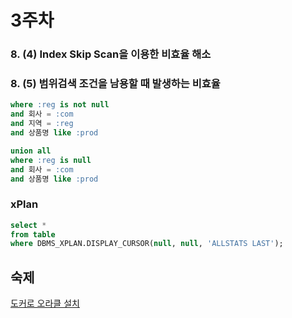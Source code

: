 # 3주차

### 8. (4) Index Skip Scan을 이용한 비효율 해소

### 8. (5) 범위검색 조건을 남용할 때 발생하는 비효율

```sql
where :reg is not null
and 회사 = :com
and 지역 = :reg
and 상품명 like :prod

union all
where :reg is null
and 회사 = :com
and 상품명 like :prod  
```

### xPlan

```sql
select * 
from table
where DBMS_XPLAN.DISPLAY_CURSOR(null, null, 'ALLSTATS LAST');
```

## 숙제

[도커로 오라클 설치](https://medium.com/@narusas/docker%EB%A1%9C-%EA%B0%9C%EB%B0%9C%EC%9A%A9-oracle-db-%EA%B5%AC%EC%84%B1%ED%95%98%EA%B8%B0-307739ff7fe6)
